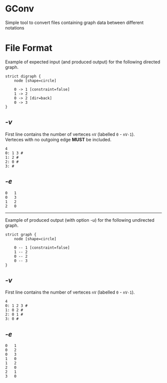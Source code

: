 # GConv

Simple tool to convert files containing graph data between different notations

# File Format

Example of expected input (and produced output) for the following directed graph.

```graphviz
strict digraph {
	node [shape=circle]
	
	0 -> 1 [constraint=false]
	1 -> 2
	0 -> 2 [dir=back]
	0 -> 3
}
```


## *-v*

First line contains the number of verteces `nV` (labelled `0` - `nV-1`).  
Verteces with no outgoing edge **MUST** be included.

```
4
0: 1 3 #
1: 2 #
2: 0 #
3: #
```

## *-e*

```
0	1
0	3
1	2
2	0
```

---

Example of produced output (with option *-u*) for the following undirected graph.

```graphviz
strict graph {
	node [shape=circle]
	
	0 -- 1 [constraint=false]
	1 -- 2
	0 -- 2
	0 -- 3
}
```


## *-v*

First line contains the number of verteces `nV` (labelled `0` - `nV-1`).

```
4
0: 1 2 3 #
1: 0 2 #
2: 0 1 #
3: 0 #
```

## *-e*

```
0	1
0	2
0	3
1	0
1	2
2	0
2	1
3	0
```
